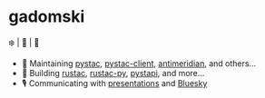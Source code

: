 # gadomski

:snowflake: | :runner: | 🚴

- 🏡 Maintaining [pystac](https://github.com/stac-utils/pystac), [pystac-client](https://github.com/stac-utils/pystac-client), [antimeridian](https://github.com/gadomski/antimeridian/), and others...
- 👷 Building [rustac](https://github.com/stac-utils/rustac), [rustac-py](https://github.com/stac-utils/rustac-py), [pystapi](https://github.com/stapi-spec/pystapi), and more...
- 🎙️ Communicating with [presentations](https://github.com/gadomski/presentations) and [Bluesky](https://bsky.app/profile/gadom.ski)

